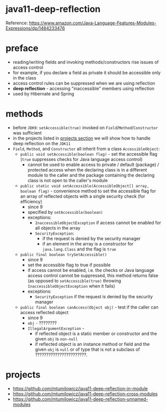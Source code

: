 # java11-deep-reflection

Reference: https://www.amazon.com/Java-Language-Features-Modules-Expressions/dp/1484233476

# preface
* reading/writing fields and invoking methods/constructors
rise issues of access control
* for example, if you declare a field as private it should
  be accessible only in the class
* access control rules can be suppressed when we 
are using reflection
* **deep reflection** - accessing "inaccessible" members using
reflection
* used by Hibernate and Spring

# methods
* before `JDK9`: `setAccessible(true)`  invoked on 
`Field`/`Method`/`Constructor` was sufficient
* in the projects listed in [projects section](#projects) we will show how to handle 
deep reflection on the `JDK11`
* `Field`, `Method`, and `Constructor` all inherit from a 
class `AccessibleObject`:
    * `public void setAccessible(boolean flag)` -
        set the accessible flag (`true` suppresses checks for Java language access control)
        * cannot be used to enable access to private / default (package) / protected access
            when the declaring class is in a different module to the caller and the package 
            containing the declaring class is not open to the caller's module
    * `public static void setAccessible(AccessibleObject[] array, boolean flag)` - 
        convenience method to set the accessible flag for an array of reflected 
        objects with a single security check (for efficiency)
        * since 9
        * specified by `setAccessible(boolean)`
        * exceptions:
            * `InaccessibleObjectException` if access cannot be enabled for all
             objects in the array
            * `SecurityException`:
                * if the request is denied by the security manager
                * if an element in the array is a constructor for `java.lang.Class`
                    and the flag is `true`
    * `public final boolean trySetAccessible()`
        * since 9
        * set the accessible flag to true if possible
        * if access cannot be enabled, i.e. the checks or Java language access control cannot
            be suppressed, this method returns false (as opposed to `setAccessible(true)` throwing 
            `InaccessibleObjectException` when it fails)
        * exceptions:
            * `SecurityException` if the request is denied by the security manager
    * `public final boolean canAccess(Object obj)` - 
        test if the caller can access reflected object
        * since 9
        * `obj` - ????????
        * `IllegalArgumentException` -
          * if reflected object is a static member or constructor and the given `obj` is `non-null`
          * if reflected object is an instance method or field and the given `obj` is `null` 
          or of type that is not a subclass of ???????????????????????.
            
    
# projects
* https://github.com/mtumilowicz/java11-deep-reflection-in-module
* https://github.com/mtumilowicz/java11-deep-reflection-cross-modules
* https://github.com/mtumilowicz/java11-deep-reflection-unnamed-modules
